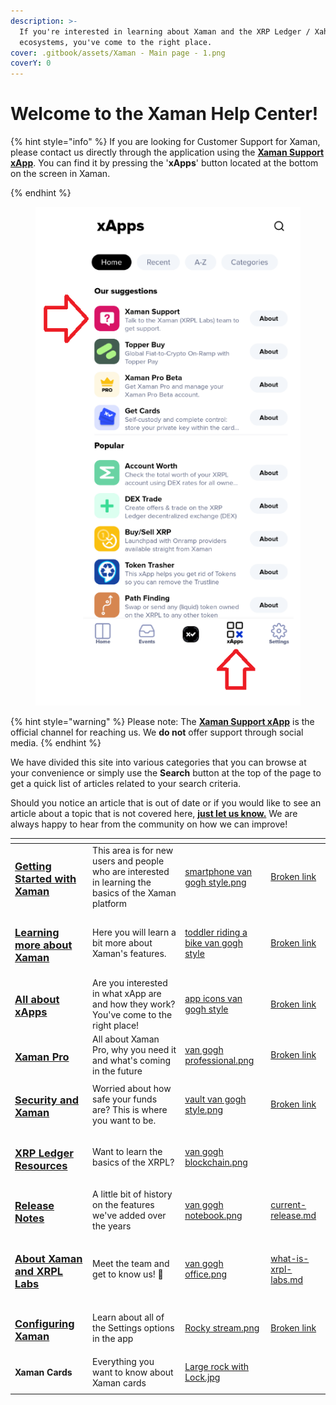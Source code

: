 ```yaml
---
description: >-
  If you're interested in learning about Xaman and the XRP Ledger / Xahau
  ecosystems, you've come to the right place.
cover: .gitbook/assets/Xaman - Main page - 1.png
coverY: 0
---
```


# Welcome to the Xaman Help Center!

{% hint style="info" %}
If you are looking for Customer Support for Xaman, please contact us directly through the application using the [**Xaman Support xApp**](https://xumm.app/detect/xapp:xumm.support). You can find it by pressing the '**xApps**' button located at the bottom on the screen in Xaman.




{% endhint %}



<figure><img src=".gitbook/assets/xApp - 1.png" alt=""><figcaption></figcaption></figure>



{% hint style="warning" %}
Please note: The [**Xaman Support xApp**](https://xumm.app/detect/xapp:xumm.support) is the official channel for reaching us. We **do not** offer support through social media. &#x20;
{% endhint %}

We have divided this site into various categories that you can browse at your convenience or simply use the **Search** button at the top of the page to get a quick list of articles related to your search criteria.

Should you notice an article that is out of date or if you would like to see an article about a topic that is not covered here, [**just let us know.**](https://xumm.app/detect/xapp:xumm.support?ref=helpcenter) We are always happy to hear from the community on how we can improve!&#x20;

<table data-view="cards"><thead><tr><th></th><th></th><th data-hidden data-card-cover data-type="files"></th><th data-hidden data-card-target data-type="content-ref"></th></tr></thead><tbody><tr><td><h3><a href="broken-reference">Getting Started with Xaman</a></h3></td><td>This area is for new users and people who are interested in learning the basics of the Xaman platform</td><td><a href=".gitbook/assets/smartphone van gogh style.png">smartphone van gogh style.png</a></td><td><a href="broken-reference">Broken link</a></td></tr><tr><td><h3><a href="broken-reference">Learning more about Xaman</a></h3></td><td>Here you will learn a bit more about Xaman's features.</td><td><a href=".gitbook/assets/toddler riding a bike van gogh style">toddler riding a bike van gogh style</a></td><td><a href="broken-reference">Broken link</a></td></tr><tr><td><h3><a href="broken-reference">All about xApps</a></h3></td><td>Are you interested in what xApp are and how they work? You've come to the right place!</td><td><a href=".gitbook/assets/app icons van gogh style">app icons van gogh style</a></td><td><a href="broken-reference">Broken link</a></td></tr><tr><td><h3><a href="broken-reference">Xaman Pro</a></h3></td><td>All about Xaman Pro, why you need it and what's coming in the future</td><td><a href=".gitbook/assets/van gogh professional.png">van gogh professional.png</a></td><td><a href="broken-reference">Broken link</a></td></tr><tr><td><h3><a href="broken-reference">Security and Xaman</a></h3></td><td>Worried about how safe your funds are? This is where you want to be.</td><td><a href=".gitbook/assets/vault  van gogh style.png">vault  van gogh style.png</a></td><td><a href="broken-reference">Broken link</a></td></tr><tr><td><h3><a href="broken-reference">XRP Ledger Resources</a></h3></td><td>Want to learn the basics of the XRPL?</td><td><a href=".gitbook/assets/van gogh blockchain.png">van gogh blockchain.png</a></td><td></td></tr><tr><td><h3><a href="broken-reference">Release Notes</a></h3></td><td>A little bit of history on the features we've added over the years</td><td><a href=".gitbook/assets/van gogh notebook.png">van gogh notebook.png</a></td><td><a href="release-notes/current-release.md">current-release.md</a></td></tr><tr><td><h3><a href="broken-reference">About Xaman and XRPL Labs</a></h3></td><td>Meet the team and get to know us! 🤗</td><td><a href=".gitbook/assets/van gogh office.png">van gogh office.png</a></td><td><a href="about-xaman-and-xrpl-labs/what-is-xrpl-labs.md">what-is-xrpl-labs.md</a></td></tr><tr><td><h3><a href="broken-reference">Configuring Xaman</a></h3></td><td>Learn about all of the Settings options in the app</td><td><a href=".gitbook/assets/Rocky stream.png">Rocky stream.png</a></td><td><a href="broken-reference">Broken link</a></td></tr><tr><td> <strong>Xaman Cards</strong></td><td>Everything you want to know about Xaman cards</td><td><a href=".gitbook/assets/Large rock with Lock.jpg">Large rock with Lock.jpg</a></td><td></td></tr><tr><td></td><td></td><td></td><td></td></tr></tbody></table>









